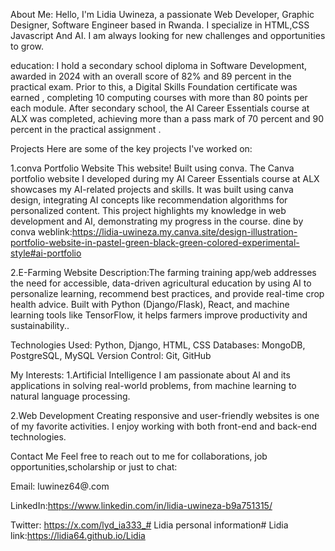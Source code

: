 About Me:
Hello, I'm Lidia Uwineza, a passionate Web Developer, Graphic Designer, Software Engineer based in Rwanda. I specialize in HTML,CSS Javascript And AI. I am always looking for new challenges and opportunities to grow.

education:
I hold a secondary school diploma in Software Development, awarded in 2024 with an overall score of 82% and 89 percent in the practical exam. Prior to this, a Digital Skills Foundation certificate was earned , completing 10 computing courses with more than 80 points per each module. After secondary school, the AI Career Essentials course at ALX was completed, achieving more than a pass mark of 70 percent and 90 percent in the practical assignment .

Projects Here are some of the key projects I've worked on:

1.conva Portfolio Website This website! Built using conva. The Canva portfolio website I developed during my AI Career Essentials course at ALX showcases my AI-related projects and skills. It was built using canva design, integrating AI concepts like recommendation algorithms for personalized content. This project highlights my knowledge in web development and AI, demonstrating my progress in the course. dine by conva weblink:https://lidia-uwineza.my.canva.site/design-illustration-portfolio-website-in-pastel-green-black-green-colored-experimental-style#ai-portfolio

2.E-Farming Website Description:The farming training app/web addresses the need for accessible, data-driven agricultural education by using AI to personalize learning, recommend best practices, and provide real-time crop health advice. Built with Python (Django/Flask), React, and machine learning tools like TensorFlow, it helps farmers improve productivity and sustainability..

Technologies Used: Python, Django, HTML, CSS
Databases: MongoDB, PostgreSQL, MySQL
Version Control: Git, GitHub

My Interests:
1.Artificial Intelligence I am passionate about AI and its applications in solving real-world problems, from machine learning to natural language processing.

2.Web Development Creating responsive and user-friendly websites is one of my favorite activities. I enjoy working with both front-end and back-end technologies.

Contact Me Feel free to reach out to me for collaborations, job opportunities,scholarship or just to chat:

Email: luwinez64@.com

LinkedIn:https://www.linkedin.com/in/lidia-uwineza-b9a751315/

Twitter: https://x.com/lyd_ia333_# Lidia personal information# Lidia
link:https://lidia64.github.io/Lidia

